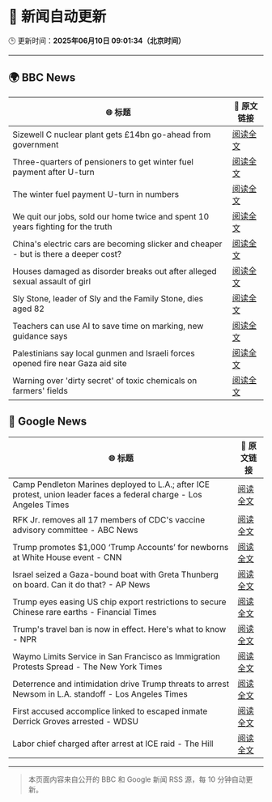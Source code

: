 # 🧠 新闻自动更新

🕒 更新时间：**2025年06月10日 09:01:34（北京时间）**

---

## 🌍 BBC News

| 🌐 标题 | 🔗 原文链接 |
|--------|-------------|
| Sizewell C nuclear plant gets £14bn go-ahead from government | [阅读全文](https://www.bbc.com/news/articles/c4gr3nd5zy6o) |
| Three-quarters of pensioners to get winter fuel payment after U-turn | [阅读全文](https://www.bbc.com/news/articles/cn4gnk7g228o) |
| The winter fuel payment U-turn in numbers | [阅读全文](https://www.bbc.com/news/articles/c79eg2x5qnno) |
| We quit our jobs, sold our home twice and spent 10 years fighting for the truth | [阅读全文](https://www.bbc.com/news/articles/cdxn5d4dzrwo) |
| China's electric cars are becoming slicker and cheaper - but is there a deeper cost? | [阅读全文](https://www.bbc.com/news/articles/cy8d4v69jw6o) |
| Houses damaged as disorder breaks out after alleged sexual assault of girl | [阅读全文](https://www.bbc.com/news/articles/ckg4v04p008o) |
| Sly Stone, leader of Sly and the Family Stone, dies aged 82 | [阅读全文](https://www.bbc.com/news/articles/c4g2d5yz1r1o) |
| Teachers can use AI to save time on marking, new guidance says | [阅读全文](https://www.bbc.com/news/articles/c1kvyj7dkp0o) |
| Palestinians say local gunmen and Israeli forces opened fire near Gaza aid site | [阅读全文](https://www.bbc.com/news/articles/c79e0zxy2lro) |
| Warning over 'dirty secret' of toxic chemicals on farmers' fields | [阅读全文](https://www.bbc.com/news/articles/c3e5y85p488o) |

## 📰 Google News

| 🌐 标题 | 🔗 原文链接 |
|--------|-------------|
| Camp Pendleton Marines deployed to L.A.; after ICE protest, union leader faces a federal charge - Los Angeles Times | [阅读全文](https://news.google.com/rss/articles/CBMijgFBVV95cUxPQW9JX1lfUVcxQk9BNnkzX2o5bk5laEpOVzRZVDJpOVdCUzE2V1B6SWVyakpHaDA5SzJwQkFwVno2ME9yM3o0cVo5b09iWVRua0xnVzc0VGllUldyWGFlM3k5Z25GT3pDaEFFeThabHZKeURNdVRmd1pvbFVZbjJSNjdvUzEwbDJDemk1UUpB?oc=5) |
| RFK Jr. removes all 17 members of CDC's vaccine advisory committee - ABC News | [阅读全文](https://news.google.com/rss/articles/CBMingFBVV95cUxQNHp5VUp4MGNDXzdldTZwenhEeU1JemFYMkJEYzAtZWxmWmc1czRvTlBRMWdad21WcWdXa1dldlhBSlQzREJPZ0pfd0kzcXZKdEZSR1Q2ZHdHOEYtM0xlXzFzd0VhYlNKSGRZVUVXYUlQcFNaclJiOWgxVGtZUGRjTjhtR3B4SHFCb28yZ0RTWmpETGpMNm9mTFpWQ2x4QdIBowFBVV95cUxPTUFuZGRYUjdaV3VOVzI5aFc4a0lUV1pZR3ZEMUVfNU9wNjJTTnliVHBsLUFZWWJySE9nNlg1X1dJTEtQZFRJaGlDN0hHeWFnY2VneHU4Ym9vd3BYUjJBSzJJdXZXM0tZbUxNMEw2anhUTXN0Mm5uUVFycU9jcl82NEFhRG00NUt0ZXhsQjRwY3psNi1VNU1wdzRpck0zZnB2aGF3?oc=5) |
| Trump promotes $1,000 ‘Trump Accounts’ for newborns at White House event - CNN | [阅读全文](https://news.google.com/rss/articles/CBMidkFVX3lxTE9tanhLSGZvVzh3bEhMNDVvZXVPNm85MVJ1Zk9yajRHUjU0VEJ5c0hQclZkNTA0LU1ZRExIeGxsTkhWUnIwZ29qM1h5Rk4wS2NMdjBSTGthS0p0VVNId3ZRZElRblluUnZMaEptQUtsYW9fcHN4UWfSAXtBVV95cUxQT3ZpUXBfRDZDTi1WeThXVmY5SnVzWVRNempWcmhUZ1RiMUhjLWJWYjQzYUswS3dUdzY0SHNRUzlIbDVlR09xNy1WWnQ0WDBpRzhacWZSeGplbDR6UWRsSGxTQlU2SWxqT0lKWlo2dWJXdlR6aGhheGlVeUE?oc=5) |
| Israel seized a Gaza-bound boat with Greta Thunberg on board. Can it do that? - AP News | [阅读全文](https://news.google.com/rss/articles/CBMiowFBVV95cUxPNUdhdDJUSHhiZkV6eWViaGM3Z2xBQ01DV3BzS25wOS1NYmJ6QXJkZzlBRkZmVjVXNGFwNllhNzhYOExEN3FPZ1Jpb01QNW1DRnFzVTBlSlJOcS0yYV9qYXIySUlyOE9iY2k0eHhHWkZ5RW5RbGNEUmNXdEdBNl9uZ2RPbDV2TE0tMW9mZ052SXpNaHpoVF8xYVFHMUQ0RWlZRzNn?oc=5) |
| Trump eyes easing US chip export restrictions to secure Chinese rare earths - Financial Times | [阅读全文](https://news.google.com/rss/articles/CBMicEFVX3lxTFBmdHQ3cFFtMnV0N3hiVTlwRHFzamFhVVNvMnQ5dUd5a21mVm9ra0hkNEdEd1FWMVpZY3ZrVlgzNllqU0U4N1pSTWxiQkZUQlZtc0tJTVJ2V3owMjc5OEZGMERuVzBpRGw2N0VOVEF4WFE?oc=5) |
| Trump's travel ban is now in effect. Here's what to know - NPR | [阅读全文](https://news.google.com/rss/articles/CBMimwFBVV95cUxONURoQ2dCMjg5bFIxQ19hQ3dqOFRBYUdBTWFENkxxdkNuWXpqckx5WVRPZU9qUUtEVC1wV2JTd21RTVZaNFVJZEplbWgtSE1kbTdSX2U2TEkxXzQ5THJJU1V6ZVpxZk1waDlfbk1fcEdyZEdJWkl5cDYzbWM5b1NrQXJxdFlmdFM4VndqRUhaMDZBMHRnWnp4bzNCaw?oc=5) |
| Waymo Limits Service in San Francisco as Immigration Protests Spread - The New York Times | [阅读全文](https://news.google.com/rss/articles/CBMilgFBVV95cUxQZS1LUnBNaVdwN2dqRnkydWdDT290ek1nME5pa0hzMTRUQ2tDOGxpcjlCVUxhT1NIUEdtNEtFc0N2RWtKRFJmZHR4OEc2cGpDMUNkZGtBMy1PVUdkN2JuaC1lcUVoU09rekpWc2tCMm5OdUxtZ2RZVk5TXzlZclo4ZzhOZzBvMjdob0dWQmpuRFA4V2RiOGc?oc=5) |
| Deterrence and intimidation drive Trump threats to arrest Newsom in L.A. standoff - Los Angeles Times | [阅读全文](https://news.google.com/rss/articles/CBMiswFBVV95cUxPTWYteHF2SG1nRU83T3VIYzI2cDJneVh2RlN0RlFXNGxaNVhtUHF0X1RnUE9aV0JyTHRvY05sc0ZsdUsteEVVWW95dWI3NXo1aEVUSGdIbDR0WTE2MldNN0ZUQjZONkZUMkxMTkdod0MteHVJYzV0YldfNTA3eU41a0V6b2VqTFhGQVpXSHVEOExyUWJFal9RS1JPZkVRY1BKZG05aUhDNlBLdTZwNmQ1XzlYVQ?oc=5) |
| First accused accomplice linked to escaped inmate Derrick Groves arrested - WDSU | [阅读全文](https://news.google.com/rss/articles/CBMiigFBVV95cUxPeHBtcV9zU193Mnpfc2JyRzN5d1BjQS1aa3VralZiVXFheHNNaGc3MVRNdlpNQk9weFFxbnU2Y2ctcVl6XzZ0bHhuTE55VGNqRE5aZGFTY0NNNTNXSXZTaEJNdWk1RDBMTnltbTBVV3BZUFd5SnpVbzQ1N25qbmJVdUZPejB1c1pmN1E?oc=5) |
| Labor chief charged after arrest at ICE raid - The Hill | [阅读全文](https://news.google.com/rss/articles/CBMikwFBVV95cUxQVTdBSTIwbVJjV25Pc19sSkxjOTJtNFV3djhwWVppdHZqd0stWEZFcXdrM0VzeWtZWmQwWjRpNUZPd21WMkcwWGFRTUx6T0ZWOVFHcjU4c3lOWFp4dWNjd1BBM2VKS1U2THF1c254LVpFZG9PdkxURTV5ZE1tOGFZZ24tbkRTODRsMUV6QTZyZ1dLRmvSAZgBQVVfeXFMTUZzdm9OUUV6U3VEaFpvYmNBYVBMallITTQ0cHQzQklDUkRfaEg2SE5JX1VvSHh0OThhMFpqbVE1OXpBUXlZQzBfQlV5V3FmNjZ3U19lQXR4cGJVOElIcjlNeEtXQk9OX2NlVU5vOEVweHFBZnFUVW9oTlBEUEo5bTBHOXNaaERYVFMzMTlmMzlqWHEtejZ6NW4?oc=5) |

---
> 本页面内容来自公开的 BBC 和 Google 新闻 RSS 源，每 10 分钟自动更新。